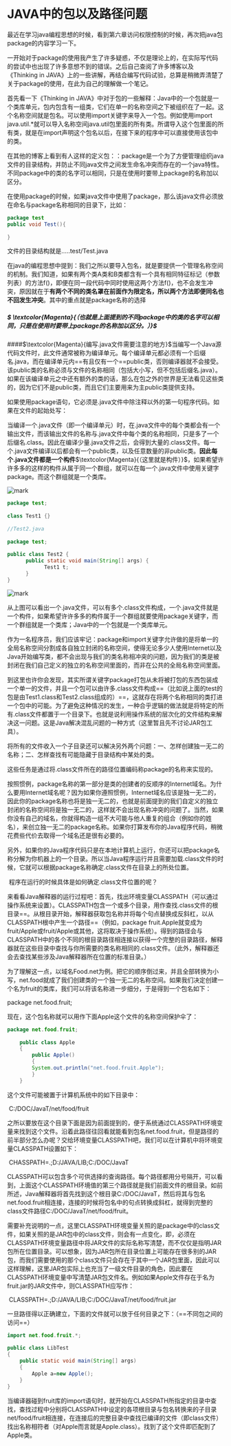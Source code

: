 # JAVA中的包以及路径问题

最近在学习java编程思想的时候，看到第六章访问权限控制的时候，再次把java包package的内容学习一下。

一开始对于package的使用我产生了许多疑惑，不仅是理论上的，在实际写代码的尝试中也出现了许多意想不到的错误。之后自己查阅了许多博客以及《Thinking in  JAVA》上的一些讲解，再结合编写代码试验，总算是稍微弄清楚了关于package的使用，在此为自己的理解做一个笔记。



首先看一下《Thinking in  JAVA》中对于包的一些解释：Java中的一个包就是一个类库单元，包内包含有一组类，它们在单一的名称空间之下被组织在了一起。这个名称空间就是包名。可以使用import关键字来导入一个包。例如使用import java.util.*就可以导入名称空间java.util包里面的所有类。所谓导入这个包里面的所有类，就是在import声明这个包名以后，在接下来的程序中可以直接使用该包中的类。



在其他的博客上看到有人这样的定义包：：package是一个为了方便管理组织java文件的目录结构，并防止不同java文件之间发生命名冲突而存在的一个java特性。不同package中的类的名字可以相同，只是在使用时要带上package的名称加以区分。



在使用package的时候，如果java文件中使用了package，那么该java文件必须放在命名与package名称相同的目录下，比如：

```java
package test
public void Test(){
  
}
```

文件的目录结构就是.....test/Test.java



​	在java的编程思想中提到：我们之所以要导入包名，就是要提供一个管理名称空间的机制。我们知道，如果有两个类A类和B类都含有一个具有相同特征标记（参数列表）的方法f()，即便在同一段代码中同时使用这两个方法f()，也不会发生冲突，原因就在于**有两个不同的类名罩在前面作为限定名，所以两个方法即便同名也不回发生冲突**。其中的重点就是package名称的选择

##### $ \textcolor{Magenta}{（也就是上面提到的不同package中的类的名字可以相同，只是在使用时要带上package的名称加以区分。）}$

####$\textcolor{Magenta}{编写.java文件需要注意的地方}$
​	当编写一个Java源代码文件时，此文件通常被称为编译单元。每个编译单元都必须有一个后缀名.java，而在编译单元内==有且仅有一个==public类，否则编译器就不会接受。该public类的名称必须与文件的名称相同（包括大小写，但不包括后缀名.java）。如果在该编译单元之中还有额外的类的话，那么在包之外的世界是无法看见这些类的，因为它们不是public类，而且它们主要用来为主public类提供支持。

​	 如果使用package语句，它必须是.java文件中除注释以外的第一句程序代码。如果在文件的起始处写：

​	当编译一个.java文件（即一个编译单元）时，在.java文件中的每个类都会有一个输出文件，而该输出文件的名称与.java文件中每个类的名称相同，只是多了一个后缀名.class。因此在编译少量.java文件之后，会得到大量的.class文件。每一个.java文件编译以后都会有一个public类，以及任意数量的非public类。**因此每个.java文件都是一个构件**$\textcolor{Magenta}{（这里就是构件）}$，如果希望许许多多的这样的构件从属于同一个群组，就可以在每一个.java文件中使用关键字package。而这个群组就是一个类库。

![mark](http://ozxf77u6w.bkt.clouddn.com/blog/180308/cF1AFfm1dA.png?imageslim)



```java
package test;  
  
class Test1 {}  
  
//Test2.java  
  
package test;  
  
public class Test2 {  
      public static void main(String[] args) {  
            Test1 t;  
      }  
}
```

![mark](http://ozxf77u6w.bkt.clouddn.com/blog/180308/CecDA4Dkhc.png?imageslim)



从上图可以看出一个.java文件，可以有多个.class文件构成，一个.java文件就是一个构件，如果希望许许多多的构件属于一个群组就要使用package关键字，而一个群组就是一个类库；Java中的一个包就是一个类库单元。



​	作为一名程序员，我们应该牢记：package和import关键字允许做的是将单一的全局名称空间分割成各自独立封闭的名称空间，使得无论多少人使用Internet以及Java开始编写类，都不会出现与我们的类名称相冲突的问题，因为我们的类是被封闭在我们自己定义的独立的名称空间里面的，而非在公共的全局名称空间里面。

​	到这里也许你会发现，其实所谓关键字package打包从未将被打包的东西包装成一个单一的文件，并且一个包可以由许多.class文件构成==（比如说上面的test的包是由Test1.class和Test2.class组成的）==，这就存在将两个名称相同的类打进一个包中的可能。为了避免这种情况的发生，一种合乎逻辑的做法就是将特定的所有.class文件都置于一个目录下。也就是说利用操作系统的层次化的文件结构来解决这一问题。这是Java解决混乱问题的一种方式（这里暂且先不讨论JAR包工具）。

​      将所有的文件收入一个子目录还可以解决另外两个问题：一、怎样创建独一无二的名称；二、怎样查找有可能隐藏于目录结构中某处的类。

​       这些任务是通过将.class文件所在的路径位置编码称package的名称来实现的。

​      按照惯例，package名称的第一部分是类的创建者的反顺序的Internet域名。为什么要用Internet域名呢？因为如果你遵照惯例，Internet域名应该是独一无二的，因此你的package名称也将是独一无二的，也就是前面提到的我们自定义的独立封闭的名称空间将是独一无二的，这样就不会出现名称冲突的问题了。当然，如果你没有自己的域名，你就得构造一组不大可能与他人重复的组合（例如你的姓名），来创立独一无二的package名称。如果你打算发布你的Java程序代码，稍微花费些代价去取得一个域名还是很有必要的。

​      另外，如果你的Java程序代码只是在本地计算机上运行，你还可以把package名称分解为你机器上的一个目录。所以当Java程序运行并且需要加载.class文件的时候，它就可以根据package名称确定.class文件在目录上的所处位置。

​      程序在运行的时候具体是如何确定.class文件位置的呢？

​      来看看Java解释器的运行过程吧：首先，找出环境变量CLASSPATH（可以通过操作系统来设置）。CLASSPATH包含一个或多个目录，用作查找.class文件的根目录==。从根目录开始，解释器获取包名称并将每个句点替换成反斜杠，以从CLASSPATH根中产生一个路径==（例如，package fruit.Apple就变成为fruit/Apple或fruit/Apple或其他，这将取决于操作系统）。得到的路径会与CLASSPATH中的各个不同的根目录路径相连接以获得一个完整的目录路径，解释器就在这些目录中查找与你所需要的类名称相同的.class文件。（此外，解释器还会去查找某些涉及Java解释器所在位置的标准目录。）

​      为了理解这一点，以域名Food.net为例。把它的顺序倒过来，并且全部转换为小写，net.food就成了我们创建类的一个独一无二的名称空间。如果我们决定创建一个名为fruit的类库，我们可以将该名称进一步细分，于是得到一个包名如下：

package net.food.fruit;

 现在，这个包名称就可以用作下面Apple这个文件的名称空间保护伞了：

```java
package net.food.fruit;  
      
    public class Apple  
    {  
        public Apple()  
        {  
        System.out.println("net.food.fruit.Apple");  
        }  
    } 
```

这个文件可能被置于计算机系统中的如下目录中：

​    C:/DOC/JavaT/net/food/fruit

​    之所以要放在这个目录下面是因为前面提到的，便于系统通过CLASSPATH环境变量来找到这个文件。沿着此路径往回看就能看到包名net.food.fruit，但是路径的前半部分怎么办呢？交给环境变量CLASSPATH吧，我们可以在计算机中将环境变量CLASSPATH设置如下：

​    CHASSPATH=.;D:/JAVA/LIB;C:/DOC/JavaT

​    CLASSPATH可以包含多个可供选择的查询路径。每个路径都用分号隔开，可以看到，上面这个CLASSPATH环境值的第三个路径就是我们前面文件的根目录。如前所述，Java解释器将首先找到这个根目录C:/DOC/JavaT，然后将其与包名net.food.fruit相连接，连接的时候将包名中的句点转换成斜杠，就得到完整的class文件路径C:/DOC/JavaT/net/food/fruit。

​    需要补充说明的一点，这里CLASSPATH环境变量关照的是package中的class文件，如果关照的是JAR包中的class文件，则会有一点变化，即，必须在CLASSPATH环境变量路径中将JAR文件的实际名称写清楚，而不仅仅是指明JAR包所在位置目录。可以想象，因为JAR包所在目录位置上可能存在很多别的JAR包，而我们需要使用的那个class文件只会存在于其中一个JAR包里面，因此可以这样理解，这里JAR包实际上也充当了一级文件目录的角色，因此要在CLASSPATH环境变量中写清楚JAR包文件名。例如如果Apple文件存在于名为fruit.jar的JAR文件中，则CLASSPATH应写作：

​    CLASSPATH=.;D:/JAVA/LIB;C:/DOC/JavaT/net/food/fruit.jar

​    一旦路径得以正确建立，下面的文件就可以放于任何目录之下：（==不同包之间的访问==）

```java
import net.food.fruit.*;  
  
public class LibTest  
{  
    public static void main(String[] args)  
    {  
        Apple a=new Apple();  
    }  
} 
```

当编译器碰到fruit库的import语句时，就开始在CLASSPATH所指定的目录中查找，查找过程中分别将CLASSPATH中设定的各项根目录与包名转换来的子目录net/food/fruit相连接，在连接后的完整目录中查找已编译的文件（即class文件）找出名称相符者（对Apple而言就是Apple.class）。找到了这个文件即匹配到了Apple类。